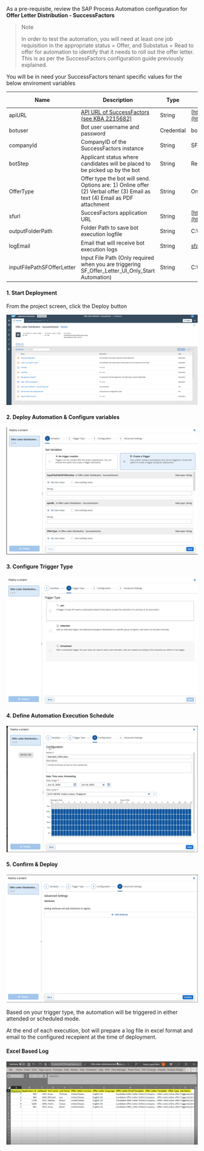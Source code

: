 As a pre-requisite, review the SAP Process Automation configuration for  **Offer Letter Distribution - SuccessFactors**

>Note
>
> In order to test the automation, you will need at least one job requisition in the appropriate status = Offer, and Substatus = Read to offer for automation to identify that it needs to roll out the offer letter. This is as per the SuccessFactors configuration guide previously explained.

You will be in need your SuccessFactors tenant specific values for the below enviroment variables 

Name | Description | Type | Sample | is it Mandatory?
------------ | ------------ | ------------ | ------------| ------------
apiURL| [API URL of SuccessFactors (see KBA 2215682)](https://userapps.support.sap.com/sap/support/knowledge/en/2215682) |String | [https://apisalesdemo4.successfactors.com:443/odata/v2](https://apisalesdemo4.successfactors.com/odata/v2)| Required
botuser| Bot user username and password |Credential | botuser/password| Required
companyId| CompanyID of the SuccessFactors instance |String | SFPART012345| Required
botStep| Applicant status where candidates will be placed to be picked up by the bot |String | Request Offer Letter| Required
OfferType| Offer type the bot will send. Options are: 1) Online offer (2) Verbal offer (3) Email as text (4) Email as PDF attachment |String | Online offer | Required
sfurl| SuccesFactors application URL |String | [https://salesdemo4.successfactors.com/](https://salesdemo4.successfactors.com/)| Required
outputFolderPath| Folder Path to save bot execution logfile |String | C:\Temp| Optional
logEmail| Email that will receive bot execution logs |String | [sfadminEmail@bestRunSAP.com](mailto:sfadminEmail@bestRunSAP.com)| Optional
inputFilePathSFOfferLetter| Input File Path (Only required when you are triggering SF_Offer_Letter_UI_Only_Start Automation) |String | C:\Temp\Input\file.xlsx| Optional
#### 1. Start Deployment

From the project screen, click the Deploy button

![!](../99_Images/OfferLetterProjectOverview.png)

#### 2. Deploy Automation & Configure variables
![!](../99_Images/DeployOfferLetterAutomation.png)


#### 3. Configure Trigger Type
![!](../99_Images/OfferLetterTriggerTab.png)

#### 4. Define Automation Execution Schedule

![!](../99_Images/OfferLetterConfigurationTab.png)

#### 5.  Confirm & Deploy
![!](../99_Images/OfferLetterDeployAdvancedTab.png)

Based on your trigger type, the automation will be triggered in either attended or scheduled mode.

At the end of each execution, bot will prepare a log file in excel format and email to the configured recepient at the time of deployment.

#### Excel Based Log

![!](../99_Images/ExcelLog.png)

